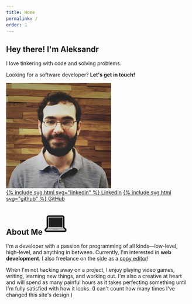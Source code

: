```yaml
---
title: Home
permalink: /
order: 1
---
```


<article id="intro" class="container">
    <div id="hero-banner">
        <div id="main-cta">
            <h1>Hey there! I'm Aleksandr</h1>
            <p>I love tinkering with code and solving problems.</p>
            <p>Looking for a software developer? <strong>Let's get in touch!</strong></p>
        </div>
        <div id="profile-photo">
            <img src="/assets/img/profile-photo.png" alt="My profile photo" />
        </div>
    </div>
    <div id="cta-buttons">
        <a class="button" href="https://www.linkedin.com/in/aleksandr-hovhannisyan-ba154b120/" target="_blank">{% include svg.html svg="linkedin" %} <span>LinkedIn</span></a>
        <a class="button" href="https://github.com/AleksandrHovhannisyan" target="_blank">{% include svg.html svg="github" %} <span>GitHub</span></a>
    </div>
</article>

<article id="about-me" class="container">
    <h2 class="heading">
        <span>About Me</span>
        <img src="/assets/img/laptop.png" alt="💻">
    </h2>
    <p> 
        I'm a developer with a passion for programming of all kinds—low-level, high-level, and anything in between. Currently, I'm interested in <strong>web development</strong>. I also freelance on the side as a <a href="https://www.upwork.com/freelancers/~014eb3a95d4d1fd855" target="_break">copy editor</a>!</p>
    <p>
        When I'm not hacking away on a project, I enjoy playing video games, writing, learning new things, and working out. I'm also a creative at heart and will spend as many painful hours as it takes perfecting something until I'm fully satisfied with how it looks. (I can't count how many times I've changed this site's design.)
    </p>
</article>